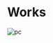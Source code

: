 # Works
![pc](https://user-images.githubusercontent.com/96252494/154223663-91ca51ed-899c-4ccf-b8a0-6b807f86a13d.png)
